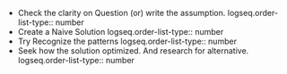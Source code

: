 - Check the clarity on Question (or) write the assumption.
  logseq.order-list-type:: number
- Create a Naive Solution 
  logseq.order-list-type:: number
- Try Recognize the patterns
  logseq.order-list-type:: number
- Seek how the solution optimized. And research for alternative. 
  logseq.order-list-type:: number